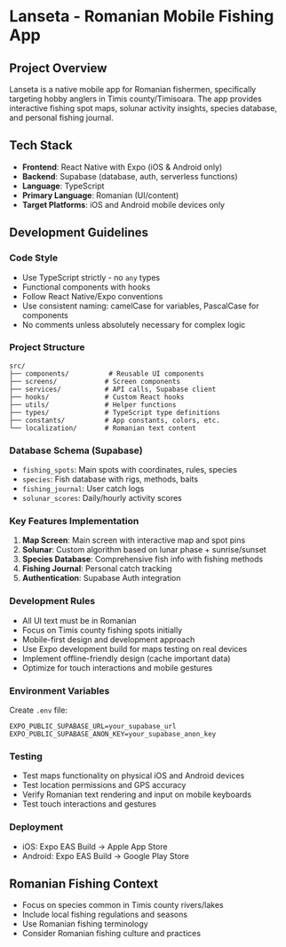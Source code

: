 # Lanseta - Romanian Mobile Fishing App

## Project Overview
Lanseta is a native mobile app for Romanian fishermen, specifically targeting hobby anglers in Timis county/Timisoara. The app provides interactive fishing spot maps, solunar activity insights, species database, and personal fishing journal.

## Tech Stack
- **Frontend**: React Native with Expo (iOS & Android only)
- **Backend**: Supabase (database, auth, serverless functions)
- **Language**: TypeScript
- **Primary Language**: Romanian (UI/content)
- **Target Platforms**: iOS and Android mobile devices only

## Development Guidelines

### Code Style
- Use TypeScript strictly - no `any` types
- Functional components with hooks
- Follow React Native/Expo conventions
- Use consistent naming: camelCase for variables, PascalCase for components
- No comments unless absolutely necessary for complex logic

### Project Structure
```
src/
├── components/          # Reusable UI components
├── screens/            # Screen components
├── services/           # API calls, Supabase client
├── hooks/              # Custom React hooks
├── utils/              # Helper functions
├── types/              # TypeScript type definitions
├── constants/          # App constants, colors, etc.
└── localization/       # Romanian text content
```

### Database Schema (Supabase)
- `fishing_spots`: Main spots with coordinates, rules, species
- `species`: Fish database with rigs, methods, baits
- `fishing_journal`: User catch logs
- `solunar_scores`: Daily/hourly activity scores

### Key Features Implementation
1. **Map Screen**: Main screen with interactive map and spot pins
2. **Solunar**: Custom algorithm based on lunar phase + sunrise/sunset
3. **Species Database**: Comprehensive fish info with fishing methods
4. **Fishing Journal**: Personal catch tracking
5. **Authentication**: Supabase Auth integration

### Development Rules
- All UI text must be in Romanian
- Focus on Timis county fishing spots initially
- Mobile-first design and development approach
- Use Expo development build for maps testing on real devices
- Implement offline-friendly design (cache important data)
- Optimize for touch interactions and mobile gestures

### Environment Variables
Create `.env` file:
```
EXPO_PUBLIC_SUPABASE_URL=your_supabase_url
EXPO_PUBLIC_SUPABASE_ANON_KEY=your_supabase_anon_key
```

### Testing
- Test maps functionality on physical iOS and Android devices
- Test location permissions and GPS accuracy
- Verify Romanian text rendering and input on mobile keyboards
- Test touch interactions and gestures

### Deployment
- iOS: Expo EAS Build → Apple App Store
- Android: Expo EAS Build → Google Play Store

## Romanian Fishing Context
- Focus on species common in Timis county rivers/lakes
- Include local fishing regulations and seasons
- Use Romanian fishing terminology
- Consider Romanian fishing culture and practices